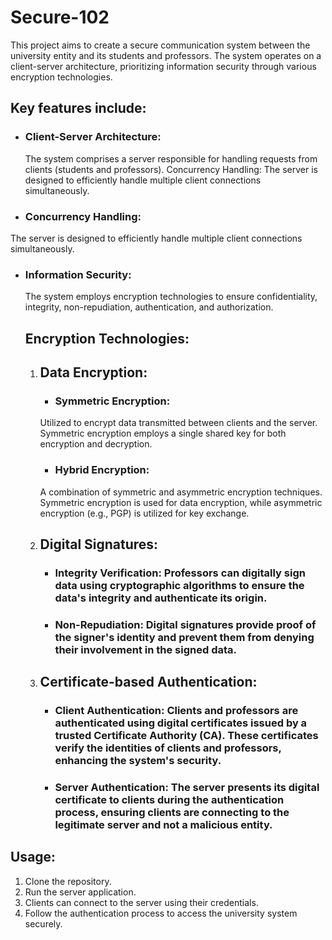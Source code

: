 # Secure-102
This project aims to create a secure communication system between the university entity and its students and professors.
The system operates on a client-server architecture, prioritizing information security through various encryption technologies. 

## Key features include:

- ### Client-Server Architecture:
  The system comprises a server responsible for handling requests from clients (students and professors).
  Concurrency Handling: The server is designed to efficiently handle multiple client connections simultaneously.
- ### Concurrency Handling:
 The server is designed to efficiently handle multiple client connections simultaneously.
- ### Information Security:
  The system employs encryption technologies to ensure confidentiality, integrity, non-repudiation, authentication, and authorization.
  ## Encryption Technologies:
  1. ## Data Encryption:
     - ### Symmetric Encryption:
      Utilized to encrypt data transmitted between clients and the server. Symmetric encryption employs a single shared key for both encryption and decryption.
     - ### Hybrid Encryption:
     A combination of symmetric and asymmetric encryption techniques. Symmetric encryption is used for data encryption, while asymmetric encryption (e.g., PGP) is utilized for key exchange.
  2. ## Digital Signatures:
     - ### Integrity Verification: Professors can digitally sign data using cryptographic algorithms to ensure the data's integrity and authenticate its origin.
     - ### Non-Repudiation: Digital signatures provide proof of the signer's identity and prevent them from denying their involvement in the signed data.
  3. ## Certificate-based Authentication:
     - ### Client Authentication: Clients and professors are authenticated using digital certificates issued by a trusted Certificate Authority (CA). These certificates verify the identities of clients and professors, enhancing the system's security.
     - ### Server Authentication: The server presents its digital certificate to clients during the authentication process, ensuring clients are connecting to the legitimate server and not a malicious entity.  
## Usage:
1. Clone the repository.
2. Run the server application.
3. Clients can connect to the server using their credentials.
4. Follow the authentication process to access the university system securely.
